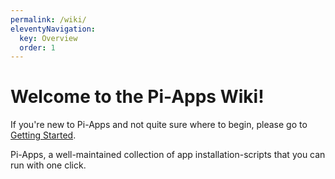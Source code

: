```yaml
---
permalink: /wiki/
eleventyNavigation:
  key: Overview
  order: 1
--- 
```


# Welcome to the Pi-Apps Wiki!

If you're new to Pi-Apps and not quite sure where to begin, please go to [Getting Started](./getting-started).

Pi-Apps, a well-maintained collection of app installation-scripts that you can run with one click.
